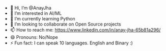 - 👋 Hi, I’m @AnayJha
- 👀 I’m interested in AI/ML
- 🌱 I’m currently learning Python
- 💞️ I’m looking to collaborate on Open Source projects
- 📫 How to reach me: https://www.linkedin.com/in/anay-jha-65b81a296/
- 😄 Pronouns: No/Nope
- ⚡ Fun fact: I can speak 10 languages. English and Binary :)

<!---
AnayJha/AnayJha is a ✨ special ✨ repository because its `README.md` (this file) appears on your GitHub profile.
You can click the Preview link to take a look at your changes.
--->
